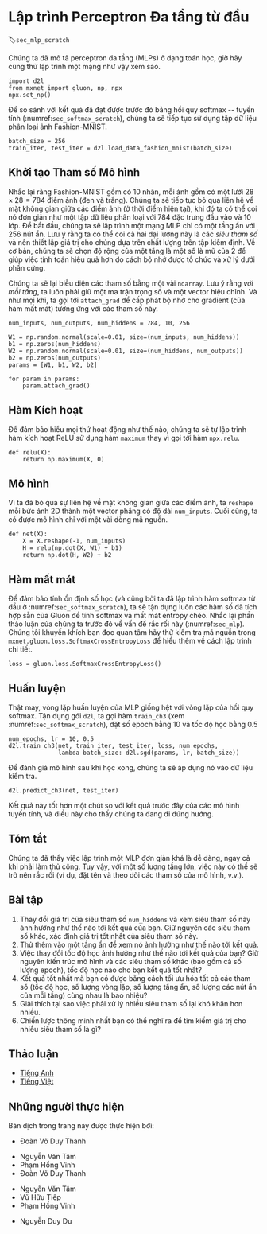 <!-- ===================== Bắt đầu dịch Phần 1 ===================== -->
<!-- ========================================= REVISE PHẦN 1 - BẮT ĐẦU =================================== -->

<!--
# Implementation of Multilayer Perceptron from Scratch
-->

# Lập trình Perceptron Đa tầng từ đầu
:label:`sec_mlp_scratch`

<!--
Now that we have characterized multilayer perceptrons (MLPs) mathematically, let's try to implement one ourselves.
-->

Chúng ta đã mô tả perceptron đa tầng (MLPs) ở dạng toán học, giờ hãy cùng thử lập trình một mạng như vậy xem sao.

```{.python .input  n=1}
import d2l
from mxnet import gluon, np, npx
npx.set_np()
```

<!--
To compare against our previous results achieved with (linear) softmax regression (:numref:`sec_softmax_scratch`), 
we will continue work with the Fashion-MNIST image classification dataset (:numref:`sec_fashion_mnist`).
-->

Để so sánh với kết quả đã đạt được trước đó bằng hồi quy softmax -- tuyến tính (:numref:`sec_softmax_scratch`), chúng ta sẽ tiếp tục sử dụng tập dữ liệu phân loại ảnh Fashion-MNIST.

```{.python .input  n=2}
batch_size = 256
train_iter, test_iter = d2l.load_data_fashion_mnist(batch_size)
```

<!--
## Initializing Model Parameters
-->

## Khởi tạo Tham số Mô hình

<!--
Recall that Fashion-MNIST contains $10$ classes, and that each image consists of a $28 \times 28 = 784$ grid of (black and white) pixel values.
Again, we will disregard the spatial structure among the pixels (for now), so we can think of this as simply a classification dataset with $784$ input features and $10$ classes.
To begin, we will implement an MLP with one hidden layer and $256$ hidden units.
Note that we can regard both of these quantities as *hyperparameters* and ought in general to set them based on performance on validation data.
Typically, we choose layer widths in powers of $2$ which tends to be computationally efficient because of how memory is alotted and addressed in hardware.
-->

Nhắc lại rằng Fashion-MNIST gồm có $10$ nhãn, mỗi ảnh gồm có một lưới $28 \times 28 = 784$ điểm ảnh (đen và trắng).
Chúng ta sẽ tiếp tục bỏ qua liên hệ về mặt không gian giữa các điểm ảnh (ở thời điểm hiện tại), khi đó ta có thể coi nó đơn giản như một tập dữ liệu phân loại với $784$ đặc trưng đầu vào và $10$ lớp.
Để bắt đầu, chúng ta sẽ lập trình một mạng MLP chỉ có một tầng ẩn với $256$ nút ẩn.
Lưu ý rằng ta có thể coi cả hai đại lượng này là các *siêu tham số* và nên thiết lập giá trị cho chúng dựa trên chất lượng trên tập kiểm định. 
Về cơ bản, chúng ta sẽ chọn độ rộng của một tầng là một số là mũ của $2$ để giúp việc tính toán hiệu quả hơn do cách bộ nhớ được tổ chức và xử lý dưới phần cứng.

<!--
Again, we will represent our parameters with several `ndarray`s.
Note that *for every layer*, we must keep track of one weight matrix and one bias vector.
As always, we call `attach_grad` to allocate memory for the gradients (of the loss) with respect to these parameters.
-->

Chúng ta sẽ lại biễu diện các tham số bằng một vài `ndarray`.
Lưu ý rằng *với mỗi tầng*, ta luôn phải giữ một ma trận trọng số và một vector hiệu chỉnh.
Và như mọi khi, ta gọi tới `attach_grad` để cấp phát bộ nhớ cho gradient (của hàm mất mát) tương ứng với các tham số này.

```{.python .input  n=3}
num_inputs, num_outputs, num_hiddens = 784, 10, 256

W1 = np.random.normal(scale=0.01, size=(num_inputs, num_hiddens))
b1 = np.zeros(num_hiddens)
W2 = np.random.normal(scale=0.01, size=(num_hiddens, num_outputs))
b2 = np.zeros(num_outputs)
params = [W1, b1, W2, b2]

for param in params:
    param.attach_grad()
```

<!-- ===================== Kết thúc dịch Phần 1 ===================== -->

<!-- ===================== Bắt đầu dịch Phần 2 ===================== -->

<!--
## Activation Function
-->

## Hàm Kích hoạt

<!--
To make sure we know how everything works, we will implement the ReLU activation ourselves using the `maximum` function rather than invoking `npx.relu` directly.
-->

Để đảm bảo hiểu mọi thứ hoạt động như thế nào, chúng ta sẽ tự lập trình hàm kích hoạt ReLU sử dụng hàm `maximum` thay vì gọi tới hàm `npx.relu`.

```{.python .input  n=4}
def relu(X):
    return np.maximum(X, 0)
```

<!--
## The model
-->

## Mô hình

<!--
Because we are disregarding spatial structure, we `reshape` each 2D image into a flat vector of length  `num_inputs`.
Finally, we implement our model with just a few lines of code.
-->

Vì ta đã bỏ qua sự liên hệ về mặt không gian giữa các điểm ảnh, ta `reshape` mỗi bức ảnh 2D thành một vector phẳng có độ dài `num_inputs`.
Cuối cùng, ta có được mô hình chỉ với một vài dòng mã nguồn.

```{.python .input  n=5}
def net(X):
    X = X.reshape(-1, num_inputs)
    H = relu(np.dot(X, W1) + b1)
    return np.dot(H, W2) + b2
```

<!-- ========================================= REVISE PHẦN 1 - KẾT THÚC ===================================-->

<!-- ========================================= REVISE PHẦN 2 - BẮT ĐẦU ===================================-->

<!--
## The Loss Function
-->

## Hàm mất mát


<!--
To ensure numerical stability (and because we already implemented the softmax function from scratch (:numref:`sec_softmax_scratch`), 
we leverage Gluon's integrated function for calculating the softmax and cross-entropy loss.
Recall our easlier discussion of these intricacies (:numref:`sec_mlp`).
We encourage the interested reader to examine the source code for `mxnet.gluon.loss.SoftmaxCrossEntropyLoss` to deepen their knowledge of implementation details.
-->

Để đảm bảo tính ổn định số học (và cũng bởi ta đã lập trình hàm softmax từ đầu ở :numref:`sec_softmax_scratch`), ta sẽ tận dụng luôn các hàm số đã tích hợp sẵn của Gluon để tính softmax và mất mát entropy chéo. 
Nhắc lại phần thảo luận của chúng ta trước đó về vấn đề rắc rối này (:numref:`sec_mlp`).
Chúng tôi khuyến khích bạn đọc quan tâm hãy thử kiểm tra mã nguồn trong `mxnet.gluon.loss.SoftmaxCrossEntropyLoss` để hiểu thêm về cách lập trình chi tiết.

```{.python .input  n=6}
loss = gluon.loss.SoftmaxCrossEntropyLoss()
```

<!-- ===================== Kết thúc dịch Phần 2 ===================== -->

<!-- ===================== Bắt đầu dịch Phần 3 ===================== -->

<!--
## Training
-->

## Huấn luyện

<!--
Fortunately, the training loop for MLPs is exactly the same as for softmax regression.
Leveraging the `d2l` package again, we call the `train_ch3` function (see :numref:`sec_softmax_scratch`), setting the number of epochs to $10$ and the learning rate to $0.5$.
-->

Thật may, vòng lặp huấn luyện của MLP giống hệt với vòng lặp của hồi quy softmax.
Tận dụng gói `d2l`, ta gọi hàm `train_ch3` (xem :numref:`sec_softmax_scratch`), đặt số epoch bằng $10$ và tốc độ học bằng $0.5$

```{.python .input  n=7}
num_epochs, lr = 10, 0.5
d2l.train_ch3(net, train_iter, test_iter, loss, num_epochs,
              lambda batch_size: d2l.sgd(params, lr, batch_size))
```

<!--
To evaluate the learned model, we apply it on some test data.
-->

Để đánh giá mô hình sau khi học xong, chúng ta sẽ áp dụng nó vào dữ liệu kiểm tra.

```{.python .input  n=8}
d2l.predict_ch3(net, test_iter)
```

<!--
This looks a bit better than our previous result, using simple linear models and gives us some signal that we are on the right path.
-->

Kết quả này tốt hơn một chút so với kết quả trước đây của các mô hình tuyến tính, và điều này cho thấy chúng ta đang đi đúng hướng.


<!--
## Summary
-->

## Tóm tắt

<!--
We saw that implementing a simple MLP is easy, even when done manually.
That said, with a large number of layers, this can still get messy (e.g., naming and keeping track of our model's parameters, etc).
-->

Chúng ta đã thấy việc lập trình một MLP đơn giản khá là dễ dàng, ngay cả khi phải làm thủ công.
Tuy vậy, với một số lượng tầng lớn, việc này có thể sẽ trở nên rắc rối (ví dụ, đặt tên và theo dõi các tham số của mô hình, v.v.).

<!--
## Exercises
-->

## Bài tập

<!--
1. Change the value of the hyperparameter `num_hiddens` and see how this hyperparameter influences your results. Determine the best value of this hyperparameter, keeping all others constant.
2. Try adding an additional hidden layer to see how it affects the results.
3. How does changing the learning rate alter your results? Fixing the model architecture and other hyperparameters (including number of epochs), what learning rate gives you the best results?
4. What is the best result you can get by optimizing over all the parameters (learning rate, iterations, number of hidden layers, number of hidden units per layer) jointly?
5. Describe why it is much more challenging to deal with multiple hyperparameters.
6. What is the smartest strategy you can think of for structuring a search over multiple hyperparameters?
-->

1. Thay đổi giá trị của siêu tham số `num_hiddens` và xem siêu tham số này ảnh hưởng như thế nào tới kết quả của bạn. Giữ nguyên các siêu tham số khác, xác định giá trị tốt nhất của siêu tham số này.
2. Thử thêm vào một tầng ẩn để xem nó ảnh hưởng như thế nào tới kết quả.
3. Việc thay đổi tốc độ học ảnh hưởng như thế nào tới kết quả của bạn? Giữ nguyên kiến trúc mô hình và các siêu tham số khác (bao gồm cả số lượng epoch), tốc độ học nào cho bạn kết quả tốt nhất?
4. Kết quả tốt nhất mà bạn có được bằng cách tối ưu hóa tất cả các tham số (tốc độ học, số lượng vòng lặp, số lượng tầng ẩn, số lượng các nút ẩn của mỗi tầng) cùng nhau là bao nhiêu?
5. Giải thích tại sao việc phải xử lý nhiều siêu tham số lại khó khăn hơn nhiều.
6. Chiến lược thông minh nhất bạn có thể nghĩ ra để tìm kiếm giá trị cho nhiều siêu tham số là gì?

<!-- ===================== Kết thúc dịch Phần 3 ===================== -->

<!-- ========================================= REVISE PHẦN 2 - KẾT THÚC ===================================-->

<!--
## [Discussions](https://discuss.mxnet.io/t/2339)
-->

## Thảo luận
* [Tiếng Anh](https://discuss.mxnet.io/t/2339)
* [Tiếng Việt](https://forum.machinelearningcoban.com/c/d2l)

## Những người thực hiện
Bản dịch trong trang này được thực hiện bởi:
<!--
Tác giả của mỗi Pull Request điền tên mình và tên những người review mà bạn thấy
hữu ích vào từng phần tương ứng. Mỗi dòng một tên, bắt đầu bằng dấu `*`.

Lưu ý:
* Nếu reviewer không cung cấp tên, bạn có thể dùng tên tài khoản GitHub của họ
với dấu `@` ở đầu. Ví dụ: @aivivn.

* Tên đầy đủ của các reviewer có thể được tìm thấy tại https://github.com/aivivn/d2l-vn/blob/master/docs/contributors_info.md.
-->

* Đoàn Võ Duy Thanh
<!-- Phần 1 -->
* Nguyễn Văn Tâm
* Phạm Hồng Vinh
* Đoàn Võ Duy Thanh

<!-- Phần 2 -->
* Nguyễn Văn Tâm
* Vũ Hữu Tiệp
* Phạm Hồng Vinh

<!-- Phần 3 -->
* Nguyễn Duy Du
